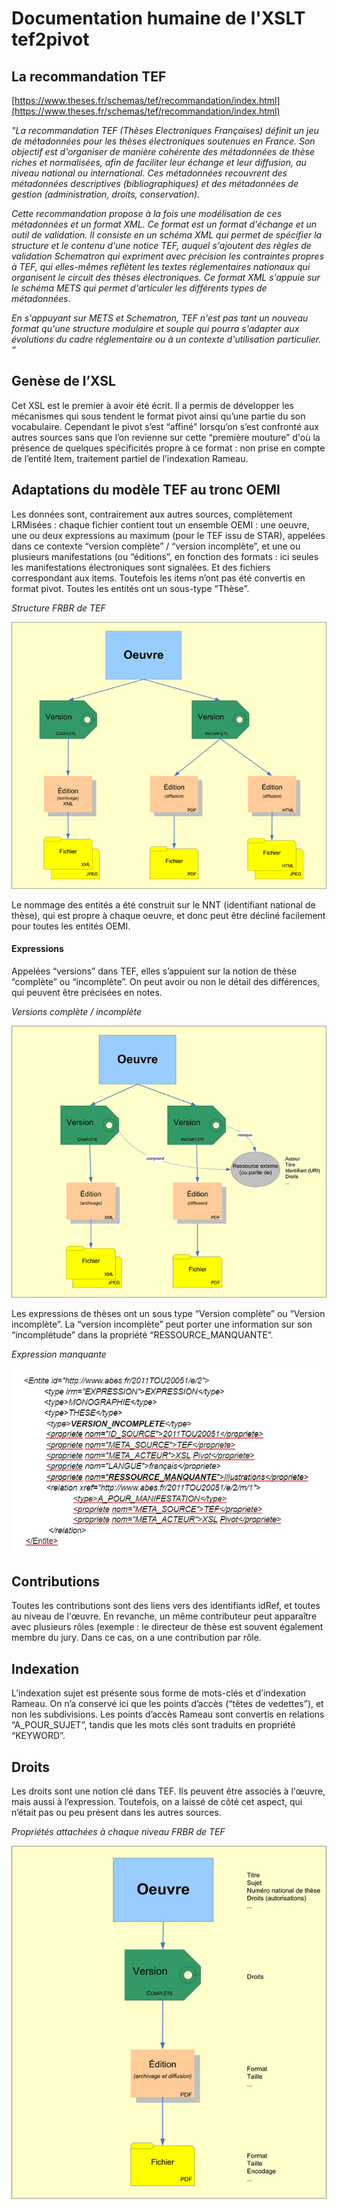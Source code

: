 
# Documentation humaine de l'XSLT tef2pivot

## La recommandation TEF

[https://www.theses.fr/schemas/tef/recommandation/index.html](https://www.theses.fr/schemas/tef/recommandation/index.html)

_"La recommandation TEF (Thèses Electroniques Françaises) définit un jeu de métadonnées pour les thèses électroniques soutenues en France. Son objectif est d'organiser de manière cohérente des métadonnées de thèse riches et normalisées, afin de faciliter leur échange et leur diffusion, au niveau national ou international. Ces métadonnées recouvrent des métadonnées descriptives (bibliographiques) et des métadonnées de gestion (administration, droits, conservation)._

_Cette recommandation propose à la fois une modélisation de ces métadonnées et un format XML. Ce format est un format d'échange et un outil de validation. Il consiste en un schéma XML qui permet de spécifier la structure et le contenu d'une notice TEF, auquel s'ajoutent des règles de validation Schematron qui expriment avec précision les contraintes propres à TEF, qui elles-mêmes reflètent les textes réglementaires nationaux qui organisent le circuit des thèses électroniques. Ce format XML s'appuie sur le schéma METS qui permet d'articuler les différents types de métadonnées._

_En s'appuyant sur METS et Schematron, TEF n'est pas tant un nouveau format qu'une structure modulaire et souple qui pourra s'adapter aux évolutions du cadre réglementaire ou à un contexte d'utilisation particulier. “_

## Genèse de l’XSL

Cet XSL est le premier à avoir été écrit. Il a permis de développer les mécanismes qui sous tendent le format pivot ainsi qu’une partie du son vocabulaire. Cependant le pivot s’est “affiné” lorsqu’on s’est confronté aux autres sources sans que l’on revienne sur cette “première mouture” d'où la présence de quelques spécificités propre à ce format : non prise en compte de l’entité Item, traitement partiel de l’indexation Rameau.

## Adaptations du modèle TEF au tronc OEMI

Les données sont, contrairement aux autres sources, complètement LRMisées : chaque fichier contient tout un ensemble OEMI : une oeuvre, une ou deux expressions au maximum (pour le TEF issu de STAR), appelées dans ce contexte “version complète” / “version incomplète”, et une ou plusieurs manifestations (ou “éditions”, en fonction des formats : ici seules les manifestations électroniques sont signalées. Et des fichiers correspondant aux items.
Toutefois les items n’ont pas été convertis en format pivot.
Toutes les entités ont un sous-type “Thèse”.

_Structure FRBR de TEF_

![Structure FRBR de TEF](images/TEF2.png)

Le nommage des entités a été construit sur le NNT (identifiant national de thèse), qui est propre à chaque oeuvre, et donc peut être décliné facilement pour toutes les entités OEMI.

#### Expressions

Appelées “versions” dans TEF, elles s’appuient sur la notion de thèse “complète” ou “incomplète”. On peut avoir ou non le détail des différences, qui peuvent être précisées en notes.

_Versions complète / incomplète_

![Versions complète / incomplète](images/TEF1.png)

Les expressions de thèses ont un sous type “Version complète” ou “Version incomplète”. La “version incomplète” peut porter une information sur son “incomplétude” dans la propriété “RESSOURCE_MANQUANTE”.

_Expression manquante_

![Expression manquante](images/TEF4.png)

## Contributions

Toutes les contributions sont des liens vers des identifiants idRef, et toutes au niveau de l'œuvre. En revanche, un même contributeur peut apparaître avec plusieurs rôles (exemple : le directeur de thèse est souvent également membre du jury. Dans ce cas, on a une contribution par rôle.

## Indexation

L’indexation sujet est présente sous forme de mots-clés et d’indexation Rameau. On n’a conservé ici que les points d’accès (“têtes de vedettes”), et non les subdivisions. Les points d’accès Rameau sont convertis en relations “A_POUR_SUJET”, tandis que les mots clés sont traduits en propriété “KEYWORD”.

## Droits

Les droits sont une notion clé dans TEF. Ils peuvent être associés à l'œuvre, mais aussi à l’expression. Toutefois, on a laissé de côté cet aspect, qui n’était pas ou peu présent dans les autres sources.

_Propriétés attachées à chaque niveau FRBR de TEF_

![Propriétés attachées à chaque niveau FRBR de TEF](images/TEF3.png)

